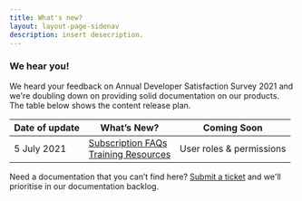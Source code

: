 ```yaml
---
title: What's new?
layout: layout-page-sidenav
description: insert desecription.
---
```


### We hear you!

We heard your feedback on Annual Developer Satisfaction Survey 2021 and we're doubling down on providing solid documentation on our products. The table below shows the content release plan.

 
| Date of update |                                         What’s New?                                       |           Coming Soon          |
| :------------- | ----------------------------------------------------------------------------------------- | ------------------------------ |
| 5 July 2021      | [Subscription FAQs](../subscriptions)<br /> [Training Resources](../training-resources) | User roles & permissions |
                

Need a documentation that you can’t find here? [Submit a ticket](https://www.developer.tech.gov.sg/singapore-government-tech-stack/toolchain/ship-hats-enquiries) and we'll prioritise in our documentation backlog.   

